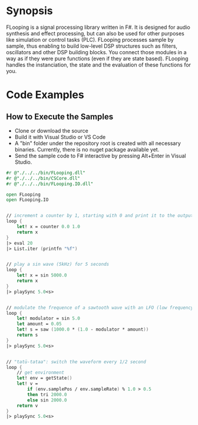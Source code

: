 # Synopsis

FLooping is a signal processing library written in F#. It is designed for audio synthesis and effect processing, but can also be used for other purposes like simulation or control tasks (PLC). FLooping processes sample by sample, thus enabling to build low-level DSP structures such as filters, oscillators and other DSP building blocks. You connect those modules in a way as if they were pure functions (even if they are state based). FLooping handles the instanciation, the state and the evaluation of these functions for you.

# Code Examples

## How to Execute the Samples
* Clone or download the source
* Build it with Visual Studio or VS Code
* A "bin" folder under the repository root is created with all necessary binaries. Currently, there is no nuget package available yet.
* Send the sample code to F# interactive by pressing Alt+Enter in Visual Studio.

```fsharp
#r @"./../../bin/FLooping.dll"
#r @"./../../bin/CSCore.dll"
#r @"./../../bin/FLooping.IO.dll"

open FLooping
open FLooping.IO


// increment a counter by 1, starting with 0 and print it to the output.
loop {
    let! x = counter 0.0 1.0
    return x
}
|> eval 20
|> List.iter (printfn "%f")


// play a sin wave (5kHz) for 5 seconds
loop {
    let! x = sin 5000.0
    return x
}
|> playSync 5.0<s>


// modulate the frequence of a sawtooth wave with an LFO (low frequency oscillator)
loop {
    let! modulator = sin 5.0
    let amount = 0.05
    let! s = saw (1000.0 * (1.0 - modulator * amount))
    return s
}
|> playSync 5.0<s>


// "tatü-tataa": switch the waveform every 1/2 second
loop {
    // get environment
    let! env = getState()
    let! v =
        if (env.samplePos / env.sampleRate) % 1.0 > 0.5 
        then tri 2000.0 
        else sin 2000.0
    return v
}
|> playSync 5.0<s>
```
 
